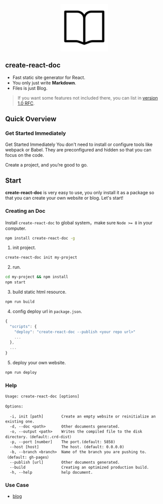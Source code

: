 <p align="center">
  <a href="https://react-doc.github.io">
    <img width="150" src="theme/default/crd.logo.svg?sanitize=true">
  </a>
</p>

create-react-doc
---

* Fast static site generator for React.
* You only just write **Markdown**.
* Files is just Blog.

> If you want some features not included there, you can list in [version 1.0 RFC](https://github.com/MuYunyun/create-react-doc/issues/2).

## Quick Overview

### Get Started Immediately

Get Started Immediately
You don't need to install or configure tools like webpack or Babel.
They are preconfigured and hidden so that you can focus on the code.

Create a project, and you’re good to go.

## Start

**create-react-doc** is very easy to use, you only install it as a package so that you can create your own website or blog. Let's start!

### Creating an Doc

Install `create-react-doc` to global system，make sure `Node >= 8` in your computer.

```bash
npm install create-react-doc -g
```

1. init project.

```bash
create-react-doc init my-project
```

2. run.

```bash
cd my-project && npm install
npm start
```

3. build static html resource.

```bash
npm run build
```

4. config deploy url in `package.json`.

```js
{
  "scripts": {
    "deploy": "create-react-doc --publish <your repo url>"
    ...
  },
  ...
}
```

5. deploy your own website.

```bash
npm run deploy
```

### Help

```shell
Usage: create-react-doc [options]

Options:

  -i, init [path]        Create an empty website or reinitialize an existing one.
  -d, --doc <path>       Other documents generated.
  -o, --output <path>    Writes the compiled file to the disk directory.（default:.crd-dist）
  -p, --port [number]    The port.(default: 5858)
  --host [host]          The host. (default: 0.0.0.0)
  -b, --branch <branch>  Name of the branch you are pushing to.（default: gh-pages）
  --publish [url]        Other documents generated.
  --build                Creating an optimized production build.
  -h, --help             help document.
```

### Use Case

* [blog](https://github.com/MuYunyun/blog)